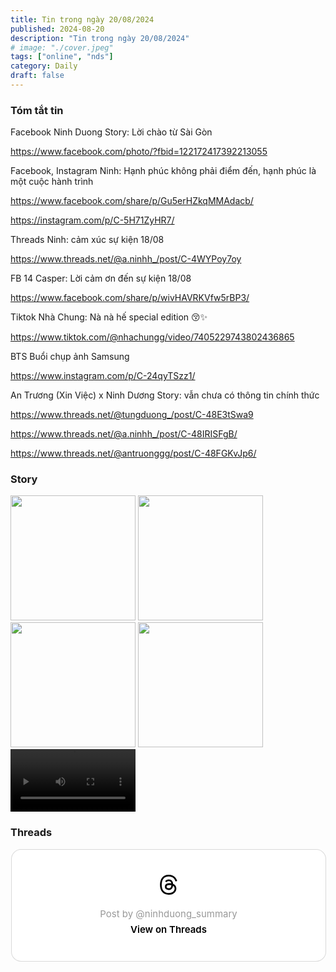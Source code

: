 ```yaml
---
title: Tin trong ngày 20/08/2024
published: 2024-08-20
description: "Tin trong ngày 20/08/2024"
# image: "./cover.jpeg"
tags: ["online", "nds"]
category: Daily
draft: false
---
```


### Tóm tắt tin 

Facebook Ninh Duong Story: Lời chào từ Sài Gòn 

https://www.facebook.com/photo/?fbid=122172417392213055

Facebook,  Instagram Ninh: Hạnh phúc không phải điểm đến, hạnh phúc là một cuộc hành trình

https://www.facebook.com/share/p/Gu5erHZkqMMAdacb/

https://instagram.com/p/C-5H71ZyHR7/

Threads Ninh: cảm xúc sự kiện 18/08 

https://www.threads.net/@a.ninhh_/post/C-4WYPoy7oy

FB 14 Casper: Lời cảm ơn đến sự kiện 18/08 

https://www.facebook.com/share/p/wivHAVRKVfw5rBP3/

Tiktok Nhà Chung: Nà nà hế special edition 😚✨

https://www.tiktok.com/@nhachungg/video/7405229743802436865


BTS Buổi chụp ảnh Samsung

https://www.instagram.com/p/C-24qyTSzz1/


An Trương (Xin Việc) x Ninh Dương Story: vẫn chưa có thông tin chính thức

https://www.threads.net/@tungduong_/post/C-48E3tSwa9

https://www.threads.net/@a.ninhh_/post/C-48IRISFgB/

https://www.threads.net/@antruonggg/post/C-48FGKvJp6/




### Story 

<img width="200" src="https://github.com/user-attachments/assets/4504f323-682d-46fd-869c-3c7a10642499" />

<img width="200" src="https://github.com/user-attachments/assets/27f7b7e7-cba9-4c0c-a014-7f0788c78646" />

<img width="200" src="https://github.com/user-attachments/assets/0e128675-210d-47fe-ab45-2b897ff858da" />

<img width="200" src="https://github.com/user-attachments/assets/bc608ddf-2011-4a55-8c12-50021bcddba9" />

<video width="200" controls>
  <source type="video/mp4" src="https://github.com/user-attachments/assets/65174947-158c-4759-b065-decdf0563f50" >
</video>


### Threads 

<blockquote class="text-post-media" data-text-post-permalink="https://www.threads.net/@ninhduong_summary/post/C-5b_GJy3P_" data-text-post-version="0" id="ig-tp-C-5b_GJy3P_" style=" background:#FFF; border-width: 1px; border-style: solid; border-color: #00000026; border-radius: 16px; max-width:540px; margin: 1px; min-width:270px; padding:0; width:99.375%; width:-webkit-calc(100% - 2px); width:calc(100% - 2px);"> <a href="https://www.threads.net/@ninhduong_summary/post/C-5b_GJy3P_" style=" background:#FFFFFF; line-height:0; padding:0 0; text-align:center; text-decoration:none; width:100%; font-family: -apple-system, BlinkMacSystemFont, sans-serif;" target="_blank"> <div style=" padding: 40px; display: flex; flex-direction: column; align-items: center;"><div style=" display:block; height:32px; width:32px; padding-bottom:20px;"> <svg aria-label="Threads" height="32px" role="img" viewBox="0 0 192 192" width="32px" xmlns="http://www.w3.org/2000/svg"> <path d="M141.537 88.9883C140.71 88.5919 139.87 88.2104 139.019 87.8451C137.537 60.5382 122.616 44.905 97.5619 44.745C97.4484 44.7443 97.3355 44.7443 97.222 44.7443C82.2364 44.7443 69.7731 51.1409 62.102 62.7807L75.881 72.2328C81.6116 63.5383 90.6052 61.6848 97.2286 61.6848C97.3051 61.6848 97.3819 61.6848 97.4576 61.6855C105.707 61.7381 111.932 64.1366 115.961 68.814C118.893 72.2193 120.854 76.925 121.825 82.8638C114.511 81.6207 106.601 81.2385 98.145 81.7233C74.3247 83.0954 59.0111 96.9879 60.0396 116.292C60.5615 126.084 65.4397 134.508 73.775 140.011C80.8224 144.663 89.899 146.938 99.3323 146.423C111.79 145.74 121.563 140.987 128.381 132.296C133.559 125.696 136.834 117.143 138.28 106.366C144.217 109.949 148.617 114.664 151.047 120.332C155.179 129.967 155.42 145.8 142.501 158.708C131.182 170.016 117.576 174.908 97.0135 175.059C74.2042 174.89 56.9538 167.575 45.7381 153.317C35.2355 139.966 29.8077 120.682 29.6052 96C29.8077 71.3178 35.2355 52.0336 45.7381 38.6827C56.9538 24.4249 74.2039 17.11 97.0132 16.9405C119.988 17.1113 137.539 24.4614 149.184 38.788C154.894 45.8136 159.199 54.6488 162.037 64.9503L178.184 60.6422C174.744 47.9622 169.331 37.0357 161.965 27.974C147.036 9.60668 125.202 0.195148 97.0695 0H96.9569C68.8816 0.19447 47.2921 9.6418 32.7883 28.0793C19.8819 44.4864 13.2244 67.3157 13.0007 95.9325L13 96L13.0007 96.0675C13.2244 124.684 19.8819 147.514 32.7883 163.921C47.2921 182.358 68.8816 191.806 96.9569 192H97.0695C122.03 191.827 139.624 185.292 154.118 170.811C173.081 151.866 172.51 128.119 166.26 113.541C161.776 103.087 153.227 94.5962 141.537 88.9883ZM98.4405 129.507C88.0005 130.095 77.1544 125.409 76.6196 115.372C76.2232 107.93 81.9158 99.626 99.0812 98.6368C101.047 98.5234 102.976 98.468 104.871 98.468C111.106 98.468 116.939 99.0737 122.242 100.233C120.264 124.935 108.662 128.946 98.4405 129.507Z" /></svg></div> <div style=" font-size: 15px; line-height: 21px; color: #999999; font-weight: 400; padding-bottom: 4px; "> Post by @ninhduong_summary</div> <div style=" font-size: 15px; line-height: 21px; color: #000000; font-weight: 600; "> View on Threads</div></div></a></blockquote>
<script async src="https://www.threads.net/embed.js"></script>